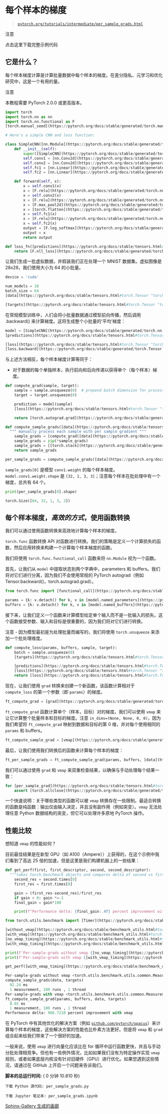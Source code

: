 # 每个样本的梯度

> [`pytorch.org/tutorials/intermediate/per_sample_grads.html`](https://pytorch.org/tutorials/intermediate/per_sample_grads.html)

注意

点击这里下载完整示例代码

## 它是什么？

每个样本梯度计算是计算批量数据中每个样本的梯度。在差分隐私、元学习和优化研究中，这是一个有用的量。

注意

本教程需要 PyTorch 2.0.0 或更高版本。

```py
import torch
import torch.nn as nn
import torch.nn.functional as F
[torch.manual_seed](https://pytorch.org/docs/stable/generated/torch.manual_seed.html#torch.manual_seed "torch.manual_seed")(0)

# Here's a simple CNN and loss function:

class SimpleCNN([nn.Module](https://pytorch.org/docs/stable/generated/torch.nn.Module.html#torch.nn.Module "torch.nn.Module")):
    def __init__(self):
        super([SimpleCNN](https://pytorch.org/docs/stable/generated/torch.nn.Module.html#torch.nn.Module "torch.nn.Module"), self).__init__()
        self.conv1 = [nn.Conv2d](https://pytorch.org/docs/stable/generated/torch.nn.Conv2d.html#torch.nn.Conv2d "torch.nn.Conv2d")(1, 32, 3, 1)
        self.conv2 = [nn.Conv2d](https://pytorch.org/docs/stable/generated/torch.nn.Conv2d.html#torch.nn.Conv2d "torch.nn.Conv2d")(32, 64, 3, 1)
        self.fc1 = [nn.Linear](https://pytorch.org/docs/stable/generated/torch.nn.Linear.html#torch.nn.Linear "torch.nn.Linear")(9216, 128)
        self.fc2 = [nn.Linear](https://pytorch.org/docs/stable/generated/torch.nn.Linear.html#torch.nn.Linear "torch.nn.Linear")(128, 10)

    def forward(self, x):
        x = self.conv1(x)
        x = [F.relu](https://pytorch.org/docs/stable/generated/torch.nn.functional.relu.html#torch.nn.functional.relu "torch.nn.functional.relu")(x)
        x = self.conv2(x)
        x = [F.relu](https://pytorch.org/docs/stable/generated/torch.nn.functional.relu.html#torch.nn.functional.relu "torch.nn.functional.relu")(x)
        x = [F.max_pool2d](https://pytorch.org/docs/stable/generated/torch.nn.functional.max_pool2d.html#torch.nn.functional.max_pool2d "torch.nn.functional.max_pool2d")(x, 2)
        x = [torch.flatten](https://pytorch.org/docs/stable/generated/torch.flatten.html#torch.flatten "torch.flatten")(x, 1)
        x = self.fc1(x)
        x = [F.relu](https://pytorch.org/docs/stable/generated/torch.nn.functional.relu.html#torch.nn.functional.relu "torch.nn.functional.relu")(x)
        x = self.fc2(x)
        output = [F.log_softmax](https://pytorch.org/docs/stable/generated/torch.nn.functional.log_softmax.html#torch.nn.functional.log_softmax "torch.nn.functional.log_softmax")(x, dim=1)
        output = x
        return output

def loss_fn([predictions](https://pytorch.org/docs/stable/tensors.html#torch.Tensor "torch.Tensor"), [targets](https://pytorch.org/docs/stable/tensors.html#torch.Tensor "torch.Tensor")):
    return [F.nll_loss](https://pytorch.org/docs/stable/generated/torch.nn.functional.nll_loss.html#torch.nn.functional.nll_loss "torch.nn.functional.nll_loss")([predictions](https://pytorch.org/docs/stable/tensors.html#torch.Tensor "torch.Tensor"), [targets](https://pytorch.org/docs/stable/tensors.html#torch.Tensor "torch.Tensor")) 
```

让我们生成一批虚拟数据，并假装我们正在处理一个 MNIST 数据集。虚拟图像是 28x28，我们使用大小为 64 的小批量。

```py
device = 'cuda'

num_models = 10
batch_size = 64
[data](https://pytorch.org/docs/stable/tensors.html#torch.Tensor "torch.Tensor") = [torch.randn](https://pytorch.org/docs/stable/generated/torch.randn.html#torch.randn "torch.randn")(batch_size, 1, 28, 28, device=device)

[targets](https://pytorch.org/docs/stable/tensors.html#torch.Tensor "torch.Tensor") = [torch.randint](https://pytorch.org/docs/stable/generated/torch.randint.html#torch.randint "torch.randint")(10, (64,), device=device) 
```

在常规模型训练中，人们会将小批量数据通过模型前向传播，然后调用 .backward() 来计算梯度。这将生成整个小批量的‘平均’梯度：

```py
model = [SimpleCNN](https://pytorch.org/docs/stable/generated/torch.nn.Module.html#torch.nn.Module "torch.nn.Module")().to(device=device)
[predictions](https://pytorch.org/docs/stable/tensors.html#torch.Tensor "torch.Tensor") = model([data](https://pytorch.org/docs/stable/tensors.html#torch.Tensor "torch.Tensor"))  # move the entire mini-batch through the model

[loss](https://pytorch.org/docs/stable/tensors.html#torch.Tensor "torch.Tensor") = loss_fn([predictions](https://pytorch.org/docs/stable/tensors.html#torch.Tensor "torch.Tensor"), [targets](https://pytorch.org/docs/stable/tensors.html#torch.Tensor "torch.Tensor"))
[loss.backward](https://pytorch.org/docs/stable/generated/torch.Tensor.backward.html#torch.Tensor.backward "torch.Tensor.backward")()  # back propagate the 'average' gradient of this mini-batch 
```

与上述方法相反，每个样本梯度计算等同于：

+   对于数据的每个单独样本，执行前向和后向传递以获得单个（每个样本）梯度。

```py
def compute_grad(sample, target):
    sample = sample.unsqueeze(0)  # prepend batch dimension for processing
    target = target.unsqueeze(0)

    prediction = model(sample)
    [loss](https://pytorch.org/docs/stable/tensors.html#torch.Tensor "torch.Tensor") = loss_fn(prediction, target)

    return [torch.autograd.grad](https://pytorch.org/docs/stable/generated/torch.autograd.grad.html#torch.autograd.grad "torch.autograd.grad")([loss](https://pytorch.org/docs/stable/tensors.html#torch.Tensor "torch.Tensor"), list([model.parameters](https://pytorch.org/docs/stable/generated/torch.nn.Module.html#torch.nn.Module.parameters "torch.nn.Module.parameters")()))

def compute_sample_grads([data](https://pytorch.org/docs/stable/tensors.html#torch.Tensor "torch.Tensor"), [targets](https://pytorch.org/docs/stable/tensors.html#torch.Tensor "torch.Tensor")):
  """ manually process each sample with per sample gradient """
    sample_grads = [compute_grad([data](https://pytorch.org/docs/stable/tensors.html#torch.Tensor "torch.Tensor")[i], [targets](https://pytorch.org/docs/stable/tensors.html#torch.Tensor "torch.Tensor")[i]) for i in range(batch_size)]
    sample_grads = zip(*sample_grads)
    sample_grads = [[torch.stack](https://pytorch.org/docs/stable/generated/torch.stack.html#torch.stack "torch.stack")(shards) for shards in sample_grads]
    return sample_grads

per_sample_grads = compute_sample_grads([data](https://pytorch.org/docs/stable/tensors.html#torch.Tensor "torch.Tensor"), [targets](https://pytorch.org/docs/stable/tensors.html#torch.Tensor "torch.Tensor")) 
```

`sample_grads[0]` 是模型 `conv1.weight` 的每个样本梯度。`model.conv1.weight.shape` 是 `[32, 1, 3, 3]`；注意每个样本在批处理中有一个梯度，总共有 64 个。

```py
print(per_sample_grads[0].shape) 
```

```py
torch.Size([64, 32, 1, 3, 3]) 
```

## 每个样本梯度，*高效的方式*，使用函数转换

我们可以通过使用函数转换来高效地计算每个样本的梯度。

`torch.func` 函数转换 API 对函数进行转换。我们的策略是定义一个计算损失的函数，然后应用转换来构建一个计算每个样本梯度的函数。

我们将使用 `torch.func.functional_call` 函数来将 `nn.Module` 视为一个函数。

首先，让我们从 `model` 中提取状态到两个字典中，parameters 和 buffers。我们将对它们进行分离，因为我们不会使用常规的 PyTorch autograd（例如 Tensor.backward()，torch.autograd.grad）。

```py
from torch.func import [functional_call](https://pytorch.org/docs/stable/generated/torch.func.functional_call.html#torch.func.functional_call "torch.func.functional_call"), [vmap](https://pytorch.org/docs/stable/generated/torch.vmap.html#torch.vmap "torch.vmap"), [grad](https://pytorch.org/docs/stable/generated/torch.func.grad.html#torch.func.grad "torch.func.grad")

params = {k: v.detach() for k, v in [model.named_parameters](https://pytorch.org/docs/stable/generated/torch.nn.Module.html#torch.nn.Module.named_parameters "torch.nn.Module.named_parameters")()}
buffers = {k: v.detach() for k, v in [model.named_buffers](https://pytorch.org/docs/stable/generated/torch.nn.Module.html#torch.nn.Module.named_buffers "torch.nn.Module.named_buffers")()} 
```

接下来，让我们定义一个函数来计算模型给定单个输入而不是一批输入的损失。这个函数接受参数、输入和目标是很重要的，因为我们将对它们进行转换。

注意 - 因为模型最初是为处理批量而编写的，我们将使用 `torch.unsqueeze` 来添加一个批处理维度。

```py
def compute_loss(params, buffers, sample, target):
    batch = sample.unsqueeze(0)
    [targets](https://pytorch.org/docs/stable/tensors.html#torch.Tensor "torch.Tensor") = target.unsqueeze(0)

    [predictions](https://pytorch.org/docs/stable/tensors.html#torch.Tensor "torch.Tensor") = [functional_call](https://pytorch.org/docs/stable/generated/torch.func.functional_call.html#torch.func.functional_call "torch.func.functional_call")(model, (params, buffers), (batch,))
    [loss](https://pytorch.org/docs/stable/tensors.html#torch.Tensor "torch.Tensor") = loss_fn([predictions](https://pytorch.org/docs/stable/tensors.html#torch.Tensor "torch.Tensor"), [targets](https://pytorch.org/docs/stable/tensors.html#torch.Tensor "torch.Tensor"))
    return [loss](https://pytorch.org/docs/stable/tensors.html#torch.Tensor "torch.Tensor") 
```

现在，让我们使用 `grad` 转换来创建一个新函数，该函数计算相对于 `compute_loss` 的第一个参数（即 `params`）的梯度。

```py
ft_compute_grad = [grad](https://pytorch.org/docs/stable/generated/torch.func.grad.html#torch.func.grad "torch.func.grad")(compute_loss) 
```

`ft_compute_grad` 函数计算单个（样本，目标）对的梯度。我们可以使用 `vmap` 来让它计算整个批量样本和目标的梯度。注意 `in_dims=(None, None, 0, 0)`，因为我们希望将 `ft_compute_grad` 映射到数据和目标的第 0 维，并对每个使用相同的 `params` 和 buffers。

```py
ft_compute_sample_grad = [vmap](https://pytorch.org/docs/stable/generated/torch.vmap.html#torch.vmap "torch.vmap")(ft_compute_grad, in_dims=(None, None, 0, 0)) 
```

最后，让我们使用我们转换后的函数来计算每个样本的梯度：

```py
ft_per_sample_grads = ft_compute_sample_grad(params, buffers, [data](https://pytorch.org/docs/stable/tensors.html#torch.Tensor "torch.Tensor"), [targets](https://pytorch.org/docs/stable/tensors.html#torch.Tensor "torch.Tensor")) 
```

我们可以通过使用 `grad` 和 `vmap` 来双重检查结果，以确保与手动处理每个结果一致：

```py
for [per_sample_grad](https://pytorch.org/docs/stable/tensors.html#torch.Tensor "torch.Tensor"), [ft_per_sample_grad](https://pytorch.org/docs/stable/tensors.html#torch.Tensor "torch.Tensor") in zip(per_sample_grads, ft_per_sample_grads.values()):
    assert [torch.allclose](https://pytorch.org/docs/stable/generated/torch.allclose.html#torch.allclose "torch.allclose")([per_sample_grad](https://pytorch.org/docs/stable/tensors.html#torch.Tensor "torch.Tensor"), [ft_per_sample_grad](https://pytorch.org/docs/stable/tensors.html#torch.Tensor "torch.Tensor"), atol=3e-3, rtol=1e-5) 
```

一个快速说明：关于哪些类型的函数可以被 `vmap` 转换存在一些限制。最适合转换的函数是纯函数：输出仅由输入决定，并且没有副作用（例如突变）。`vmap` 无法处理任意 Python 数据结构的突变，但它可以处理许多原地 PyTorch 操作。

## 性能比较

想知道 `vmap` 的性能如何？

目前最佳结果是在新型 GPU（如 A100（Ampere））上获得的，在这个示例中我们看到了高达 25 倍的加速，但是这里是我们构建机器上的一些结果：

```py
def get_perf(first, first_descriptor, second, second_descriptor):
  """takes torch.benchmark objects and compares delta of second vs first."""
    second_res = second.times[0]
    first_res = first.times[0]

    gain = (first_res-second_res)/first_res
    if gain < 0: gain *=-1
    final_gain = gain*100

    print(f"Performance delta: {final_gain:.4f} percent improvement with {first_descriptor} ")

from torch.utils.benchmark import [Timer](https://pytorch.org/docs/stable/benchmark_utils.html#torch.utils.benchmark.Timer "torch.utils.benchmark.utils.timer.Timer")

[without_vmap](https://pytorch.org/docs/stable/benchmark_utils.html#torch.utils.benchmark.Timer "torch.utils.benchmark.utils.timer.Timer") = [Timer](https://pytorch.org/docs/stable/benchmark_utils.html#torch.utils.benchmark.Timer "torch.utils.benchmark.utils.timer.Timer")(stmt="compute_sample_grads(data, targets)", globals=globals())
[with_vmap](https://pytorch.org/docs/stable/benchmark_utils.html#torch.utils.benchmark.Timer "torch.utils.benchmark.utils.timer.Timer") = [Timer](https://pytorch.org/docs/stable/benchmark_utils.html#torch.utils.benchmark.Timer "torch.utils.benchmark.utils.timer.Timer")(stmt="ft_compute_sample_grad(params, buffers, data, targets)",globals=globals())
[no_vmap_timing](https://pytorch.org/docs/stable/benchmark_utils.html#torch.utils.benchmark.Measurement "torch.utils.benchmark.utils.common.Measurement") = [without_vmap.timeit](https://pytorch.org/docs/stable/benchmark_utils.html#torch.utils.benchmark.Timer.timeit "torch.utils.benchmark.Timer.timeit")(100)
[with_vmap_timing](https://pytorch.org/docs/stable/benchmark_utils.html#torch.utils.benchmark.Measurement "torch.utils.benchmark.utils.common.Measurement") = [with_vmap.timeit](https://pytorch.org/docs/stable/benchmark_utils.html#torch.utils.benchmark.Timer.timeit "torch.utils.benchmark.Timer.timeit")(100)

print(f'Per-sample-grads without vmap {[no_vmap_timing](https://pytorch.org/docs/stable/benchmark_utils.html#torch.utils.benchmark.Measurement "torch.utils.benchmark.utils.common.Measurement")}')
print(f'Per-sample-grads with vmap {[with_vmap_timing](https://pytorch.org/docs/stable/benchmark_utils.html#torch.utils.benchmark.Measurement "torch.utils.benchmark.utils.common.Measurement")}')

get_perf([with_vmap_timing](https://pytorch.org/docs/stable/benchmark_utils.html#torch.utils.benchmark.Measurement "torch.utils.benchmark.utils.common.Measurement"), "vmap", [no_vmap_timing](https://pytorch.org/docs/stable/benchmark_utils.html#torch.utils.benchmark.Measurement "torch.utils.benchmark.utils.common.Measurement"), "no vmap") 
```

```py
Per-sample-grads without vmap <torch.utils.benchmark.utils.common.Measurement object at 0x7f883d01eaa0>
compute_sample_grads(data, targets)
  92.24 ms
  1 measurement, 100 runs , 1 thread
Per-sample-grads with vmap <torch.utils.benchmark.utils.common.Measurement object at 0x7f883cf3bf40>
ft_compute_sample_grad(params, buffers, data, targets)
  8.65 ms
  1 measurement, 100 runs , 1 thread
Performance delta: 966.7210 percent improvement with vmap 
```

在 PyTorch 中有其他优化的解决方案（例如 [`github.com/pytorch/opacus`](https://github.com/pytorch/opacus)）来计算每个样本的梯度，这些解决方案的性能也比朴素方法更好。但是将 `vmap` 和 `grad` 组合起来给我们带来了一个很好的加速。

一般来说，使用 `vmap` 进行向量化应该比在 for 循环中运行函数更快，并且与手动分批处理相竞争。但也有一些例外情况，比如如果我们没有为特定操作实现 `vmap` 规则，或者如果底层内核没有针对旧硬件（GPU）进行优化。如果您遇到这些情况，请通过在 GitHub 上开启一个问题来告诉我们。

**脚本的总运行时间:** ( 0 分钟 10.810 秒)

`下载 Python 源代码: per_sample_grads.py`

`下载 Jupyter 笔记本: per_sample_grads.ipynb`

[Sphinx-Gallery 生成的画廊](https://sphinx-gallery.github.io)
